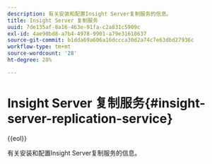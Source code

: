 ```yaml
---
description: 有关安装和配置Insight Server复制服务的信息。
title: Insight Server 复制服务
uuid: 7de135af-8a16-463e-91fa-c2a831c5909c
exl-id: 4ae90bd8-a7b4-4978-9901-a79e31618637
source-git-commit: b1dda69a606a16dccca30d2a74c7e63dbd27936c
workflow-type: tm+mt
source-wordcount: '28'
ht-degree: 28%

---
```


# Insight Server 复制服务{#insight-server-replication-service}

{{eol}}

有关安装和配置Insight Server复制服务的信息。
